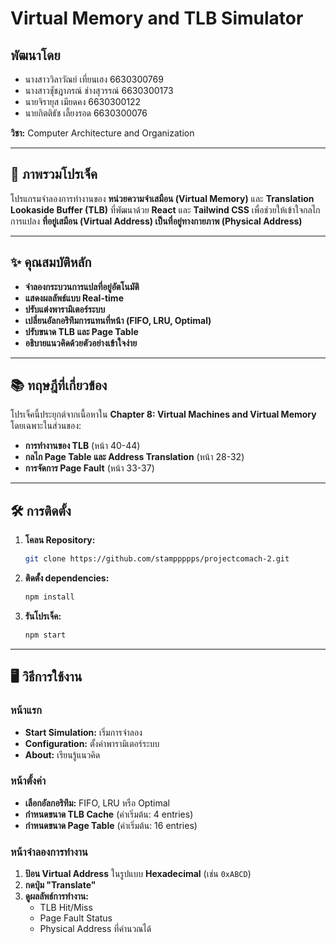 # Virtual Memory and TLB Simulator

## พัฒนาโดย
- นางสาววิลาวัณย์ เที่ยนเฮง 6630300769  
- นางสาวชุัชฎาภรณ์ ช่างสุวรรณ์ 6630300173  
- นายจิรายุส เมียดคง 6630300122  
- นายกิตติธัช เลี้ยงรอด 6630300076  

**วิชา:** Computer Architecture and Organization

---

## 📌 ภาพรวมโปรเจ็ค
โปรแกรมจำลองการทำงานของ **หน่วยความจำเสมือน (Virtual Memory)** และ **Translation Lookaside Buffer (TLB)** ที่พัฒนาด้วย **React** และ **Tailwind CSS** เพื่อช่วยให้เข้าใจกลไกการแปลง **ที่อยู่เสมือน (Virtual Address) เป็นที่อยู่ทางกายภาพ (Physical Address)**

---

## ✨ คุณสมบัติหลัก
- **จำลองกระบวนการแปลที่อยู่อัตโนมัติ**
- **แสดงผลลัพธ์แบบ Real-time**
- **ปรับแต่งพารามิเตอร์ระบบ**
- **เปลี่ยนอัลกอริทึมการแทนที่หน้า (FIFO, LRU, Optimal)**
- **ปรับขนาด TLB และ Page Table**
- **อธิบายแนวคิดด้วยตัวอย่างเข้าใจง่าย**

---

## 📚 ทฤษฎีที่เกี่ยวข้อง
โปรเจ็คนี้ประยุกต์จากเนื้อหาใน **Chapter 8: Virtual Machines and Virtual Memory** โดยเฉพาะในส่วนของ:
- **การทำงานของ TLB** (หน้า 40-44)
- **กลไก Page Table และ Address Translation** (หน้า 28-32)
- **การจัดการ Page Fault** (หน้า 33-37)

---

## 🛠️ การติดตั้ง
1. **โคลน Repository:**  
   ```bash
   git clone https://github.com/stamppppps/projectcomach-2.git
   ```
2. **ติดตั้ง dependencies:**  
   ```bash
   npm install
   ```
3. **รันโปรเจ็ค:**  
   ```bash
   npm start
   ```

---

## 🖥️ วิธีการใช้งาน
### หน้าแรก
- **Start Simulation:** เริ่มการจำลอง
- **Configuration:** ตั้งค่าพารามิเตอร์ระบบ
- **About:** เรียนรู้แนวคิด

### หน้าตั้งค่า
- **เลือกอัลกอริทึม:** FIFO, LRU หรือ Optimal
- **กำหนดขนาด TLB Cache** (ค่าเริ่มต้น: 4 entries)
- **กำหนดขนาด Page Table** (ค่าเริ่มต้น: 16 entries)

### หน้าจำลองการทำงาน
1. **ป้อน Virtual Address** ในรูปแบบ **Hexadecimal** (เช่น `0xABCD`)
2. **กดปุ่ม "Translate"**
3. **ดูผลลัพธ์การทำงาน:**
   - TLB Hit/Miss
   - Page Fault Status
   - Physical Address ที่คำนวณได้

